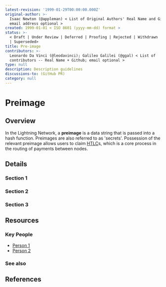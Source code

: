 ```yaml
---
latest-revision: '1999-01-29T00:00:00.000Z'
original-author: >-
  Isaac Newton (@appleman) < List of Original Authors' Real Name and Github;
  email address optional >
created: 1999-01-01 < ISO 8601 (yyyy-mm-dd) format >
status: >-
  < Draft | Under Review | Deferred | Proofing | Rejected | Withdrawn | Accepted
  | Superseded>
title: Pre-image
contributors: >-
  Leonardo Da Vinci (@leodavinci); Galileo Galilei (@ggal) < List of
  contributors -- Real Name + Github; email optional >
type: null
description: Description guidelines
discussions-to: (GitHub PR)
category: null
---
```


# Preimage

## Overview

In the Lightning Network, a **preimage** is a data string that is passed into a hash function. Preimages are also referred to as 'secrets'. Possession of the relevant preimage allows users to claim [HTLC](hltc.md)s, which is a core process in the routing of payments between nodes. 

## Details

### Section 1

### Section 2

### Section 3

## Resources

### Key People

* [Person 1](pre-image.md)
* [Person 2](pre-image.md)

### See also

## References

